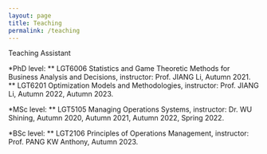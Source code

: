 ```yaml
---
layout: page
title: Teaching
permalink: /teaching
---
```

Teaching Assistant

*PhD level:
** LGT6006 Statistics and Game Theoretic Methods for Business Analysis and Decisions, instructor: Prof. JIANG Li, Autumn 2021. 
** LGT6201 Optimization Models and Methodologies, instructor: Prof. JIANG Li, Autumn 2022, Autumn 2023.

*MSc level:
** LGT5105 Managing Operations Systems, instructor: Dr. WU Shining, Autumn 2020, Autumn 2021, Autumn 2022, Spring 2022.

*BSc level:
** LGT2106 Principles of Operations Management, instructor: Prof. PANG KW Anthony, Autumn 2023.    

